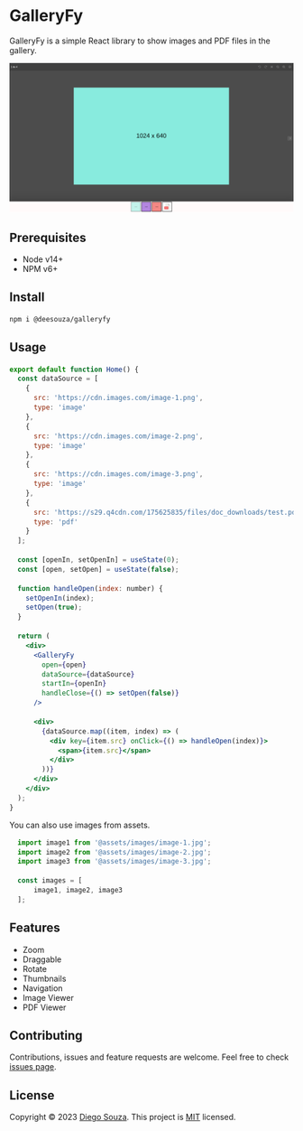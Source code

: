 # GalleryFy

GalleryFy is a simple React library to show images and PDF files in the gallery.

![Example GalleryFy](./galleryfy.png)

## Prerequisites

* Node v14+
* NPM v6+

## Install

```bash
npm i @deesouza/galleryfy
```

## Usage

```jsx
export default function Home() {
  const dataSource = [
    {
      src: 'https://cdn.images.com/image-1.png',
      type: 'image'
    },
    {
      src: 'https://cdn.images.com/image-2.png',
      type: 'image'
    },
    {
      src: 'https://cdn.images.com/image-3.png',
      type: 'image'
    },
    {
      src: 'https://s29.q4cdn.com/175625835/files/doc_downloads/test.pdf',
      type: 'pdf'
    }
  ];

  const [openIn, setOpenIn] = useState(0);
  const [open, setOpen] = useState(false);

  function handleOpen(index: number) {
    setOpenIn(index);
    setOpen(true);
  }

  return (
    <div>
      <GalleryFy
        open={open}
        dataSource={dataSource}
        startIn={openIn}
        handleClose={() => setOpen(false)}
      />

      <div>
        {dataSource.map((item, index) => (
          <div key={item.src} onClick={() => handleOpen(index)}>
            <span>{item.src}</span>
          </div>
        ))}
      </div>
    </div>
  );
}
```

You can also use images from assets.

```js
  import image1 from '@assets/images/image-1.jpg';
  import image2 from '@assets/images/image-2.jpg';
  import image3 from '@assets/images/image-3.jpg';

  const images = [
      image1, image2, image3
  ];
```

## Features

- Zoom
- Draggable
- Rotate
- Thumbnails
- Navigation
- Image Viewer
- PDF Viewer

## Contributing

Contributions, issues and feature requests are welcome. Feel free to check [issues page](https://github.com/kefranabg/readme-md-generator/issues).

## License

Copyright © 2023 [Diego Souza](https://github.com/deesouza).
This project is [MIT](./LICENSE) licensed.